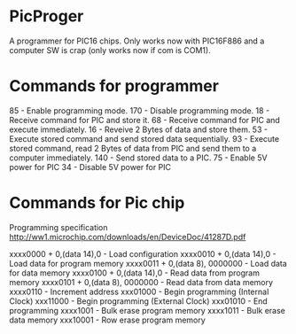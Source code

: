 # PicProger
A programmer for PIC16 chips.
Only works now with PIC16F886 and a computer SW is crap (only works now if com is COM1).

# Commands for programmer
85  - Enable programming mode.
170 - Disable programming mode.
18  - Receive command for PIC and store it.
68  - Receive command for PIC and execute immediately.
16  - Reveive 2 Bytes of data and store them.
53  - Execute stored command and send stored data sequentially.
93  - Execute stored command, read 2 Bytes of data from PIC and send them to a computer immediately.
140 - Send stored data to a PIC.
75  - Enable 5V power for PIC
34  - Disable 5V power for PIC

# Commands for Pic chip
Programming specification http://ww1.microchip.com/downloads/en/DeviceDoc/41287D.pdf

xxxx0000 + 0,(data 14),0        - Load configuration 
xxxx0010 + 0,(data 14),0        - Load data for program memory
xxxx0011 + 0,(data 8), 0000000  - Load data for data memory
xxxx0100 + 0,(data 14),0        - Read data from program memory
xxxx0101 + 0,(data 8), 0000000  - Read data from data memory
xxxx0110                        - Increment address
xxx01000                        - Begin programming (Internal Clock)
xxx11000                        - Begin programming (External Clock)
xxx01010                        - End programming
xxxx1001                        - Bulk erase program memory
xxxx1011                        - Bulk erase data memory
xxx10001                        - Row erase program memory
